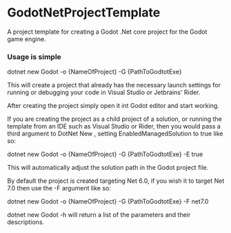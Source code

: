 # GodotNetProjectTemplate

A project template for creating a Godot .Net core project for the Godot game engine.

### Usage is simple

dotnet new Godot -o {NameOfProject} -G {PathToGodtotExe}

This will create a project that already has the necessary launch settings for running or debugging your code in Visual Studio or Jetbrains' Rider.

After creating the project simply open it int Godot editor and start working.

If you are creating the project as a child project of a solution, or running the template from an IDE such as Visual Studio or Rider, then you would pass a third argument to DotNet New , setting EnabledManagedSolution to true like so:

dotnet new Godot -o {NameOfProject} -G {PathToGodtotExe} -E true

This will automatically adjust the solution path in the Godot project file.

By default the project is created targeting Net 6.0, if you wish it to target Net 7.0 then use the -F argument like so:

dotnet new Godot -o {NameOfProject} -G {PathToGodtotExe} -F net7.0

dotnet new Godot -h will return a list of the parameters and their descriptions.

